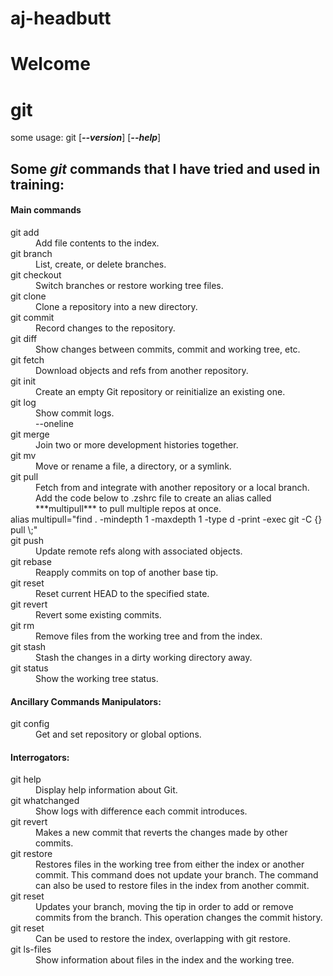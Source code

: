 # aj-headbutt

# Welcome

# git 


some usage: git [***--version***] [***--help***]           
 

## Some *git* commands that I have tried and used in  training:



#### Main commands

<dl>
<dt>git add</dt>
<dd>Add file contents to the index.</dd>
<dt>git branch</dt>
<dd>List, create, or delete branches.</dd>
<dt>git checkout</dt>
<dd>Switch branches or restore working tree files.</dd>
<dt>git clone</dt>
<dd>Clone a repository into a new directory.</dd>
<dt>git commit</dt>
<dd>Record changes to the repository.</dd>
<dt>git diff</dt>
<dd>Show changes between commits, commit and working tree, etc.</dd>
<dt>git fetch</dt>
<dd>Download objects and refs from another repository.</dd>
<dt>git init</dt>
<dd>Create an empty Git repository or reinitialize an existing one.</dd>
<dt>git log</dt>
<dd>Show commit logs.</dd>
<dd>--oneline</dd>
<dt>git merge</dt>
<dd>Join two or more development histories together.</dd>
<dt>git mv</dt>
<dd>Move or rename a file, a directory, or a symlink.</dd>
<dt>git pull</dt>
<dd>Fetch from and integrate with another repository or a local branch.</dd>
<dd>Add the code below to .zshrc file to create an alias called ***multipull*** to pull multiple repos at once.</dd>
alias multipull="find . -mindepth 1 -maxdepth 1 -type d -print -exec git -C {} pull \;"

<dt>git push</dt>
<dd>Update remote refs along with associated objects.</dd>
<dt>git rebase</dt>
<dd>Reapply commits on top of another base tip.</dd>
<dt>git reset</dt>
<dd>Reset current HEAD to the specified state.</dd>
<dt>git revert</dt>
<dd>Revert some existing commits.</dd>
<dt>git rm</dt>
<dd>Remove files from the working tree and from the index.</dd>
<dt>git stash</dt>
<dd>Stash the changes in a dirty working directory away.</dd>
<dt>git status</dt>
<dd>Show the working tree status.</dd>


#### Ancillary Commands Manipulators:

<dt>git config</dt>
<dd>Get and set repository or global options.</dd>



#### Interrogators:


<dt>git help</dt>
<dd>Display help information about Git.</dd>
<dt>git whatchanged</dt>
<dd>Show logs with difference each commit introduces.</dd>
<dt>git revert</dt>
<dd>Makes a new commit that reverts the changes made by other commits.</dd>
<dt>git restore</dt>
<dd>Restores files in the working tree from either the index or another commit. This command does not update your branch. The command can also be used to restore files in the index from another commit.</dd>
<dt>git reset</dt>
<dd>Updates your branch, moving the tip in order to add or remove commits from the branch. This operation changes the commit history.</dd>
<dt>git reset</dt>
<dd>Can be used to restore the index, overlapping with git restore.</dd>
<dt>git ls-files</dt>
<dd>Show information about files in the index and the working tree.</dd>
